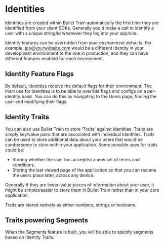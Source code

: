 # Identities

Identities are created within Bullet Train automatically the first time they are identified from your client SDKs. Generally you'd make a call to identify a user with a unique string/id whenever they log into your app/site.

Identity features can be overridden from your environment defaults. For example, joe@yourwebsite.com would be a different identity in your development environment to the one in production, and they can have different features enabled for each environment.

## Identity Feature Flags

By default, Identities receive the default flags for their environment. The main use for identities is to be able to override flags and configs on a per-identity basis. You can do this by navigating to the Users page, finding the user and modifying their flags. 

## Identity Traits

You can also use Bullet Train to store 'Traits' against identities. Traits are simply key/value pairs that are associated with individual Identities. Traits can be used to store additional data about your users that would be cumbersome to store within your application. Some possible uses for traits could be:

- Storing whether the user has accepted a new set of terms and conditions.
- Storing the last viewed page of the application so that you can resume the users place later, across any device.

Generally if they are lower-value pieces of information about your user, it might be simpler/easier to store them in Bullet Train rather than in your core application.

Traits are stored natively as either numbers, strings or booleans.

## Traits powering Segments

When the Segments feature is built, you will be able to specify segments based on Identity Traits.